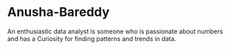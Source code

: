 # Anusha-Bareddy
An enthusiastic data analyst is someone who is passionate about numbers and has a Curiosity for finding patterns and trends in data.
